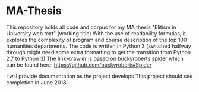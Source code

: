 # MA-Thesis
This repository holds all code and corpus for my MA thesis "Elitism in University web text" (working title)
With the use of readability formulas, it explores the complexity of program and course description of the top 100 humanities departments. 
The code is written in Python 3 (switched halfway through might need some extra formatting to get the transition from Python 2.7 to Python 3)
The link-crawler is based on buckyroberts spider which can be found here: https://github.com/buckyroberts/Spider 

I will provide documentation as the project develops
This project should see completion in June 2018
